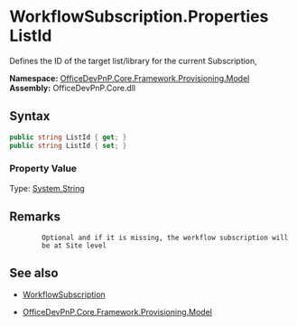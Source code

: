 # WorkflowSubscription.Properties ListId
Defines the ID of the target list/library for the current Subscription,  

**Namespace:** [OfficeDevPnP.Core.Framework.Provisioning.Model](OfficeDevPnP.Core.Framework.Provisioning.Model.md)  
**Assembly:** OfficeDevPnP.Core.dll  
## Syntax
```C#
public string ListId { get; }
public string ListId { set; }
```

### Property Value
Type: [System.String](System.String.md) 

## Remarks 

            Optional and if it is missing, the workflow subscription will 
            be at Site level
            
## See also
- [WorkflowSubscription](WorkflowSubscription.md) 

- [OfficeDevPnP.Core.Framework.Provisioning.Model](OfficeDevPnP.Core.Framework.Provisioning.Model.md)
